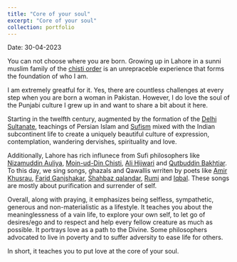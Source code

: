 ```yaml
---
title: "Core of your soul"
excerpt: "Core of your soul"
collection: portfolio
---
```


Date: 30-04-2023

You can not choose where you are born. Growing up in Lahore in a sunni muslim family of the [chisti order](https://en.wikipedia.org/wiki/Chishti_Order) is an unrepraceble experience that forms the foundation of who I am. 

I am extremely greatful for it. Yes, there are countless challenges at every step when you are born a woman in Pakistan. However, I do love the soul of the Punjabi culture I grew up in and want to share a bit about it here. 


Starting in the twelfth century, augmented by the formation of the [Delhi Sultanate](https://en.wikipedia.org/wiki/Delhi_Sultanate), teachings of Persian Islam and [Sufism](https://en.wikipedia.org/wiki/Sufism) mixed with the Indian subcontinent life to create a uniquely beautiful culture of expression, contemplation, wandering dervishes, spirituality and love. 


Additionally, Lahore has rich influnece from Sufi philosophers like [Nizamuddin Auliya](https://en.wikipedia.org/wiki/Nizamuddin_Auliya), [Moin-ud-Din Chisti](https://en.wikipedia.org/wiki/Mu%27in_al-Din_Chishti), [Ali Hijwari](https://en.wikipedia.org/wiki/Ali_al-Hujwiri) and [Qutbuddin Bakhtiar](https://en.wikipedia.org/wiki/Qutbuddin_Bakhtiar_Kaki). To this day, we sing songs, ghazals and Qawallis wrriten by poets like [Amir Khusrau](https://en.wikipedia.org/wiki/Amir_Khusrau), [Farid Ganjshakar](https://en.wikipedia.org/wiki/Baba_Farid), [Shahbaz qalandar](https://en.wikipedia.org/wiki/Lal_Shahbaz_Qalandar), [Rumi](https://en.wikipedia.org/wiki/Rumi) and [Iqbal](https://en.wikipedia.org/wiki/Muhammad_Iqbal). These songs are mostly about purification and surrender of self.

Overall, along with praying, it emphasizes being selfless, sympathetic, generous and non-materialistic as a lifestyle. It teaches you about the meaninglessness of a vain life, to explore your own self, to let go of desires/ego and to respect and help every fellow creature as much as possible. It portrays love as a path to the Divine. Some philosophers advocated to live in poverty and to suffer adversity to ease life for others.  


In short, it teaches you to put love at the core of your soul.

